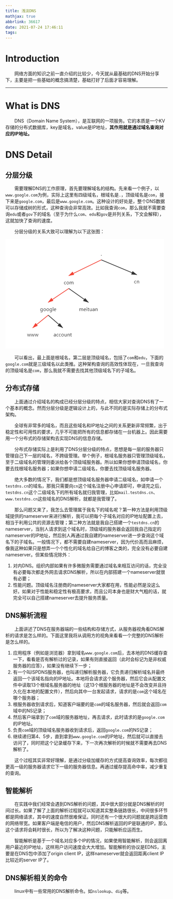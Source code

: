 ```yaml
---
title: 浅淡DNS
mathjax: true
abbrlink: 36617
date: 2021-07-24 17:46:11
tags:
---
```


# Introduction

&emsp;&emsp;网络方面的知识之前一直介绍的比较少，今天就从最基础的DNS开始分享下，主要是把一些基础的概念搞清楚，基础打好了后面才容易理解。

<!-- more -->

---

# What is DNS

&emsp;&emsp;DNS（Domain Name System），是互联网的一项服务。它的本质是一个KV存储的分布式数据库，key是域名，value是IP地址，**其作用就是通过域名查询对应的IP地址。**

# DNS Detail

## 分层分级

&emsp;&emsp;需要理解DNS的工作原理，首先要理解域名的结构。先来看一个例子，以`www.google.com`为例，实际上这里有四级域名，根域名是`.`，顶级域名是`com`，接下来是`google.com`，最后是`www.google.com`。这种设计的好处是，整个DNS数据可以存储成树的形式，这种查询会非常高效。比如我查询`com`，那么我就不需要查询`edu`或者`gov`下的域名（至于为什么`com`、`edu`和`gov`是并列关系，下文会解释），这就加快了查询的速度。

&emsp;&emsp;分层分级的关系大致可以理解为以下这张图：

![dns hierarchy](/images/DNS.png)

&emsp;&emsp;可以看出，最上面是根域名，第二层是顶级域名，包括了`com`和`edu`，下面的`google.com`就是三级域名以此类推。这种架构查询的高效性体现在，一旦我查询的顶级域名是`com`，那么我就不需要去找其他顶级域名下的子域名。

## 分布式存储

&emsp;&emsp;上面通过介绍域名的构成已经分层分级的特点，相信大家对查询DNS有了一个基本的概念。然而分层分级是逻辑设计上的，与此不同的是实际存储上的分布式架构。

&emsp;&emsp;全球有非常多的域名，而且这些域名和IP地址之间的关系更新非常频繁，出于稳定性和可用性的要求，几乎不可能把所有的信息都存储在一台机器上。因此需要用一个分布式的存储架构去实现DNS的信息存储。

&emsp;&emsp;分布式存储实际上是利用了DNS分层分级的特点，思想是每一层的服务器只管理自己下一层的域名，不跨级管理。举个例子，根域名服务器只管理顶级域名，至于二级域名的管理则委派给各个顶级域服务器。所以如果你想申请顶级域名，你要去找根域名服务器；如果你想申请二级域名，你要去找顶级域名服务器。

&emsp;&emsp;绝大多数的情况下，我们都是想顶级域名服务器申请二级域名，如申请一个`testdns.cn`的域名，那我只需要向`cn`这个域名注册中心申请即可，申请完之后，`testdns.cn`这个二级域名下的所有域名就归我管理，比如`mail.testdns.cn`、`www.testdns.cn`这些域名的DNS解析，就都是我管理了。

&emsp;&emsp;那么问题又来了，我怎么去管理属于我名下的域名呢？第一种方法是利用顶级域提供的nameserver来进行解析，我可以把每个子域名对应的IP地址配置上去，相当于利用公共的资源去管理；第二种方法就是我自己搭建一个`testdns.cn`的nameserver，当别人请求到这个域名时，顶级域的服务器会返回我自己指定的nameserver的IP地址，然后别人再通过我自建的nameserver进一步查询这个域名下的子域名。一般情况下，都不需要自建nameserver，因为代价高而且麻烦，像我这种如果只是想弄一个个性化的域名给自己的博客之类的，完全没有必要自建nameserver。但某些情况除外：

1. 对内DNS。组织内部如果有许多微服务需要通过域名来相互访问的话，完全没有必要每次都走外网去请求DNS解析，所以在内部搭建一个nameserver就很有必要；
2. 性能问题。顶级域名注册商的nameserver大家都在用，性能必然是没这么好。如果对于性能和稳定性有极高要求，而且公司本身也是财大气粗的话，就完全可以自己搭建nameserver去提升服务质量。

## DNS解析流程

&emsp;&emsp;上面讲述了DNS在服务器端的一些结构和存储方式，从服务器视角看DNS解析的请求是怎么样的。下面这里我将从调用方的视角来看看一个完整的DNS解析是怎么样的。

1. 应用程序（例如是浏览器）拿到域名`www.google.com`后，去本地的DNS缓存查一下，看看是否有解析过的记录，如果有则直接返回（此时会标记为是非权威服务器的应答），如果没有继续下一步；
2. 有一个叫ISPDNS服务器，也叫递归解析服务器，它负责递归解析域名并最终返回一个该域名指向的IP地址。本地将会请求这个服务器，然后它会从配置文件中读取13个根域名服务器的地址（这13个根服务器的地址是不会改变并且持久化在本地的配置文件），然后向其中一台发起请求，请求的是`com`这个域名在哪个服务器；
3. 根服务器收到请求后，知道客户端要的是`com`的域名服务器，然后就会返回`com`域中的NS记录；
4. 然后客户端拿到了`com`域的服务器地址，再去请求，此时请求的是`google.com`的IP地址。
5. 负责`com`域的顶级域名服务器收到请求后，返回`google.com`的NS记录；
6. 继续递归第4、5步，直到拿到`www.google.com`的IP地址，然后就可以直接去访问了，同时把这个记录缓存下来，下一次再次解析的时候就不需要再去DNS解析了。

&emsp;&emsp;这个过程其实非常好理解，是通过分级加缓存的方式提高查询效率，每次都往更高一级的服务器请求它下一级的服务器信息。再通过缓存提高命中率，减少重复的查询。

## 智能解析

&emsp;&emsp;在实践中我们经常会遇到DNS解析的问题，其中很大部分就是DNS解析的时间过长。如果了解了上面的解析过程就可以知道其实整条链路很长，中间很多环节都是网络请求，其中的速度自然很难保证。同时还有一个很大的问题就是跨运营商的网络带宽。如果客户端是电信的用户，然后DNS解析返回的IP是联通的IP，那么这个请求将会耗时很长，所以为了解决这种问题，只能解析应运而生。

&emsp;&emsp;智能解析是基于一个域名对应多个IP的情况，如果使用智能解析，则会返回离用户最近的IP地址，这样用户访问速度会大大增加。智能解析的协议是EDNS，主要是在DNS包中添加了origin client IP，这样nameserver就会返回距离client IP比较近的server IP了。

## DNS解析相关的命令

&emsp;&emsp;linux中有一些常用的DNS解析命令。如`nslookup`、`dig`等。